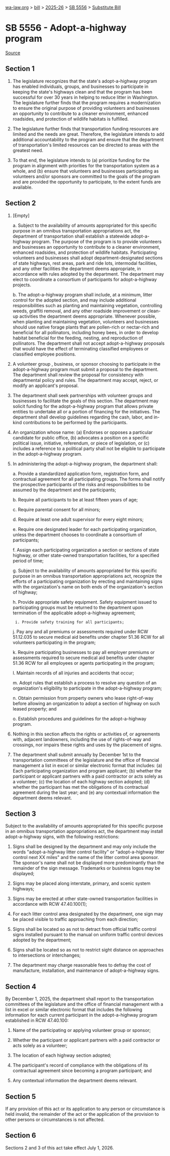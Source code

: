 [wa-law.org](/) > [bill](/bill/) > [2025-26](/bill/2025-26/) > [SB 5556](/bill/2025-26/sb/5556/) > [Substitute Bill](/bill/2025-26/sb/5556/S/)

# SB 5556 - Adopt-a-highway program

[Source](http://lawfilesext.leg.wa.gov/biennium/2025-26/Pdf/Bills/Senate%20Bills/5556-S.pdf)

## Section 1
1. The legislature recognizes that the state's adopt-a-highway program has enabled individuals, groups, and businesses to participate in keeping the state's highways clean and that the program has been successful for over 30 years in helping to reduce litter in Washington. The legislature further finds that the program requires a modernization to ensure the original purpose of providing volunteers and businesses an opportunity to contribute to a cleaner environment, enhanced roadsides, and protection of wildlife habitats is fulfilled.

2. The legislature further finds that transportation funding resources are limited and the needs are great. Therefore, the legislature intends to add additional accountability to the program and ensure that the department of transportation's limited resources can be directed to areas with the greatest need.

3. To that end, the legislature intends to (a) prioritize funding for the program in alignment with priorities for the transportation system as a whole, and (b) ensure that volunteers and businesses participating as volunteers and/or sponsors are committed to the goals of the program and are provided the opportunity to participate, to the extent funds are available.

## Section 2
1. [Empty]

    a. Subject to the availability of amounts appropriated for this specific purpose in an omnibus transportation appropriations act, the department of transportation shall establish a statewide adopt-a-highway program. The purpose of the program is to provide volunteers and businesses an opportunity to contribute to a cleaner environment, enhanced roadsides, and protection of wildlife habitats. Participating volunteers and businesses shall adopt department-designated sections of state highways, rest areas, park and ride lots, intermodal facilities, and any other facilities the department deems appropriate, in accordance with rules adopted by the department. The department may elect to coordinate a consortium of participants for adopt-a-highway projects.

    b. The adopt-a-highway program shall include, at a minimum, litter control for the adopted section, and may include additional responsibilities such as planting and maintaining vegetation, controlling weeds, graffiti removal, and any other roadside improvement or clean-up activities the department deems appropriate. Whenever possible, when planting and maintaining vegetation, volunteers and businesses should use native forage plants that are pollen-rich or nectar-rich and beneficial for all pollinators, including honey bees, in order to develop habitat beneficial for the feeding, nesting, and reproduction of pollinators. The department shall not accept adopt-a-highway proposals that would have the effect of terminating classified employees or classified employee positions.

2. A volunteer group , business, or sponsor choosing to participate in the adopt-a-highway program must submit a proposal to the department. The department shall review the proposal for consistency with departmental policy and rules. The department may accept, reject, or modify an applicant's proposal.

3. The department shall seek partnerships with volunteer groups and businesses to facilitate the goals of this section. The department may solicit funding for the adopt-a-highway program that allows private entities to undertake all or a portion of financing for the initiatives. The department shall develop guidelines regarding the cash, labor, and in-kind contributions to be performed by the participants.

4. An organization whose name: (a) Endorses or opposes a particular candidate for public office, (b) advocates a position on a specific political issue, initiative, referendum, or piece of legislation, or (c) includes a reference to a political party shall not be eligible to participate in the adopt-a-highway program.

5. In administering the adopt-a-highway program, the department shall:

    a. Provide a standardized application form, registration form, and contractual agreement for all participating groups. The forms shall notify the prospective participants of the risks and responsibilities to be assumed by the department and the participants;

    b. Require all participants to be at least fifteen years of age;

    c. Require parental consent for all minors;

    d. Require at least one adult supervisor for every eight minors;

    e. Require one designated leader for each participating organization, unless the department chooses to coordinate a consortium of participants;

    f. Assign each participating organization a section or sections of state highway, or other state-owned transportation facilities, for a specified period of time;

    g. Subject to the availability of amounts appropriated for this specific purpose in an omnibus transportation appropriations act, recognize the efforts of a participating organization by erecting and maintaining signs with the organization's name on both ends of the organization's section of highway;

    h. Provide appropriate safety equipment. Safety equipment issued to participating groups must be returned to the department upon termination of the applicable adopt-a-highway agreement;

        i. Provide safety training for all participants;

    j. Pay any and all premiums or assessments required under RCW 51.12.035 to secure medical aid benefits under chapter 51.36 RCW for all volunteers participating in the program;

    k. Require participating businesses to pay all employer premiums or assessments required to secure medical aid benefits under chapter 51.36 RCW for all employees or agents participating in the program;

    l. Maintain records of all injuries and accidents that occur;

    m. Adopt rules that establish a process to resolve any question of an organization's eligibility to participate in the adopt-a-highway program;

    n. Obtain permission from property owners who lease right-of-way before allowing an organization to adopt a section of highway on such leased property; and

    o. Establish procedures and guidelines for the adopt-a-highway program.

6. Nothing in this section affects the rights or activities of, or agreements with, adjacent landowners, including the use of rights-of-way and crossings, nor impairs these rights and uses by the placement of signs.

7. The department shall submit annually by December 1st to the transportation committees of the legislature and the office of financial management a list in excel or similar electronic format that includes: (a) Each participating organization and program applicant; (b) whether the participant or applicant partners with a paid contractor or acts solely as a volunteer; (c) the location of each highway section adopted; (d) whether the participant has met the obligations of its contractual agreement during the last year; and (e) any contextual information the department deems relevant.

## Section 3
Subject to the availability of amounts appropriated for this specific purpose in an omnibus transportation appropriations act, the department may install adopt-a-highway signs, with the following restrictions:

1. Signs shall be designed by the department and may only include the words "adopt-a-highway litter control facility" or "adopt-a-highway litter control next XX miles" and the name of the litter control area sponsor. The sponsor's name shall not be displayed more predominantly than the remainder of the sign message. Trademarks or business logos may be displayed;

2. Signs may be placed along interstate, primary, and scenic system highways;

3. Signs may be erected at other state-owned transportation facilities in accordance with RCW 47.40.100(1);

4. For each litter control area designated by the department, one sign may be placed visible to traffic approaching from each direction;

5. Signs shall be located so as not to detract from official traffic control signs installed pursuant to the manual on uniform traffic control devices adopted by the department;

6. Signs shall be located so as not to restrict sight distance on approaches to intersections or interchanges;

7. The department may charge reasonable fees to defray the cost of manufacture, installation, and maintenance of adopt-a-highway signs.

## Section 4
By December 1, 2025, the department shall report to the transportation committees of the legislature and the office of financial management with a list in excel or similar electronic format that includes the following information for each current participant in the adopt-a-highway program established in RCW 47.40.100:

1. Name of the participating or applying volunteer group or sponsor;

2. Whether the participant or applicant partners with a paid contractor or acts solely as a volunteer;

3. The location of each highway section adopted;

4. The participant's record of compliance with the obligations of its contractual agreement since becoming a program participant; and

5. Any contextual information the department deems relevant.

## Section 5
If any provision of this act or its application to any person or circumstance is held invalid, the remainder of the act or the application of the provision to other persons or circumstances is not affected.

## Section 6
Sections 2 and 3 of this act take effect July 1, 2026.
